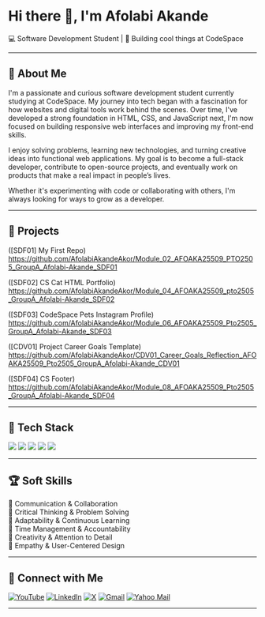  <h1>Hi there 👋, I'm Afolabi Akande</h1>
<p>💻 Software Development Student | 🚀 Building cool things at CodeSpace</p>


--------
🎯 About Me
-

I'm a passionate and curious software development student currently studying at CodeSpace. My journey into tech began with a fascination for how websites and digital tools work behind the scenes. Over time, I've developed a strong foundation in HTML, CSS, and JavaScript next,  I'm now focused on building responsive web interfaces and improving my front-end skills.

I enjoy solving problems, learning new technologies, and turning creative ideas into functional web applications. My goal is to become a full-stack developer, contribute to open-source projects, and eventually work on products that make a real impact in people’s lives.

Whether it's experimenting with code or collaborating with others, I'm always looking for ways to grow as a developer.

---------
📌 Projects
-
([SDF01] My First Repo) https://github.com/AfolabiAkandeAkor/Module_02_AFOAKA25509_PTO2505_GroupA_Afolabi-Akande_SDF01

([SDF02] CS Cat HTML Portfolio) https://github.com/AfolabiAkandeAkor/Module_04_AFOAKA25509_pto2505_GroupA_Afolabi-Akande_SDF02

([SDF03] CodeSpace Pets Instagram Profile) https://github.com/AfolabiAkandeAkor/Module_06_AFOAKA25509_Pto2505_GroupA_Afolabi-Akande_SDF03

([CDV01] Project Career Goals Template) https://github.com/AfolabiAkandeAkor/CDV01_Career_Goals_Reflection_AFOAKA25509_Pto2505_GroupA_Afolabi-Akande_CDV01

([SDF04] CS Footer) https://github.com/AfolabiAkandeAkor/Module_08_AFOAKA25509_Pto2505_GroupA_Afolabi-Akande_SDF04

---------
🧰 Tech Stack
-
<img src="https://img.shields.io/badge/Git-F05032?style=flat&logo=git&logoColor=white" /> 
<img src="https://img.shields.io/badge/GitHub-181717?style=flat&logo=github&logoColor=white" />
<img src="https://img.shields.io/badge/HTML5-E34F26?style=flat&logo=html5&logoColor=white" />
<img src="https://img.shields.io/badge/CSS3-1572B6?style=flat&logo=css3&logoColor=white" />
<img src="https://img.shields.io/badge/JavaScript-F7DF1E?style=flat&logo=javascript&logoColor=black" />

-----
🏆 Soft Skills
-
🔹 Communication & Collaboration  
🔹 Critical Thinking & Problem Solving  
🔹 Adaptability & Continuous Learning  
🔹 Time Management & Accountability  
🔹 Creativity & Attention to Detail  
🔹 Empathy & User-Centered Design

-------

🔗 Connect with Me
-

[![YouTube](https://img.shields.io/badge/YouTube-red?style=flat&logo=youtube&logoColor=white)](https://www.youtube.com/@follydupy1033)
[![LinkedIn](https://img.shields.io/badge/LinkedIn-0077B5?style=flat&logo=linkedin&logoColor=white)](https://www.linkedin.com/in/afolabi-akande-845b88370)
[![X](https://img.shields.io/badge/X-000000?style=flat&logo=x&logoColor=white)](https://x.com/KingBhudu_01)
[![Gmail](https://img.shields.io/badge/Gmail-follydupy@gmail.com-D14836?style=flat&logo=gmail&logoColor=white)](mailto:follydupy@gmail.com)
[![Yahoo Mail](https://img.shields.io/badge/Yahoo-folaakorede@yahoo.com-6001D2?style=flat&logo=yahoo&logoColor=white)](mailto:folaakorede@yahoo.com)


------






























































<!---
AfolabiAkandeAkor/AfolabiAkandeAkor is a ✨ special ✨ repository because its `README.md` (this file) appears on your GitHub profile.
You can click the Preview link to take a look at your changes.
--->
